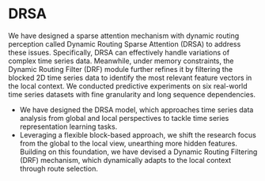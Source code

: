 # DRSA
We have designed a sparse attention mechanism with dynamic routing perception called Dynamic Routing Sparse Attention (DRSA) to address these issues. 
Specifically, DRSA can effectively handle variations of complex time series data. Meanwhile, under memory constraints, the Dynamic Routing Filter (DRF) module further refines it by 
filtering the blocked 2D time series data to identify the most relevant feature vectors in the local context. We conducted predictive experiments on six real-world time series datasets 
with fine granularity and long sequence dependencies. 

* We have designed the DRSA model, which approaches time series data analysis from global and local perspectives to tackle time series representation learning tasks.
* Leveraging a flexible block-based approach, we shift the research focus from the global to the local view, unearthing more hidden features. Building on this foundation,
  we have devised a Dynamic Routing Filtering (DRF) mechanism, which dynamically adapts to the local context through route selection.
